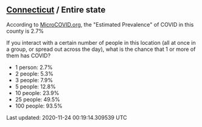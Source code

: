 
## [Connecticut](/united-states/connecticut) / Entire state

According to [MicroCOVID.org](http://microcovid.org),
the "Estimated Prevalence" of COVID in this county is 2.7%

If you interact with a certain number of people in this location
(all at once in a group, or spread out across the day), what is the chance that
1 or more of them has COVID?

- 1 person: 2.7%
- 2 people: 5.3%
- 3 people: 7.9%
- 5 people: 12.8%
- 10 people: 23.9%
- 25 people: 49.5%
- 100 people: 93.5%

Last updated: 2020-11-24 00:19:14.309539 UTC
